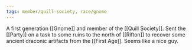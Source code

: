 ```yaml
---
tags: member/quill-society, race/gnome
---
```

A first generation [[Gnome]] and member of the [[Quill Society]]. Sent the [[Party]] on a task to some ruins to the north of [[Rifton]] to recover some ancient draconic artifacts from the [[First Age]]. Seems like a nice guy.